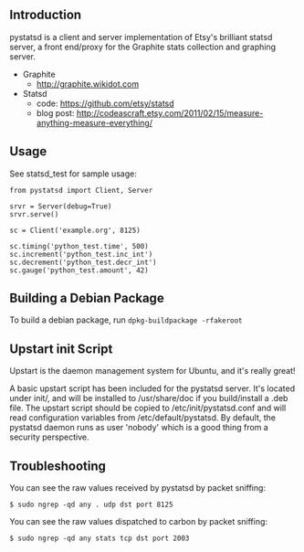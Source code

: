 Introduction
------------

pystatsd is a client and server implementation of Etsy's brilliant statsd 
server, a front end/proxy for the Graphite stats collection and graphing server.

* Graphite
    - http://graphite.wikidot.com
* Statsd 
    - code: https://github.com/etsy/statsd
    - blog post: http://codeascraft.etsy.com/2011/02/15/measure-anything-measure-everything/

Usage
-------------

See statsd_test for sample usage:

    from pystatsd import Client, Server

    srvr = Server(debug=True)
    srvr.serve()

    sc = Client('example.org', 8125)

    sc.timing('python_test.time', 500)
    sc.increment('python_test.inc_int')
    sc.decrement('python_test.decr_int')
    sc.gauge('python_test.amount', 42)


Building a Debian Package
-------------

To build a debian package, run `dpkg-buildpackage -rfakeroot`

Upstart init Script
-------------
Upstart is the daemon management system for Ubuntu, and it's really great!

A basic upstart script has been included for the pystatsd server. It's located 
under init/, and will be installed to /usr/share/doc if you build/install a 
.deb file. The upstart script should be copied to /etc/init/pystatsd.conf and 
will read configuration variables from /etc/default/pystatsd. By default, the 
pystatsd daemon runs as user 'nobody' which is a good thing from a security 
perspective. 

Troubleshooting
-------------

You can see the raw values received by pystatsd by packet sniffing:

    $ sudo ngrep -qd any . udp dst port 8125

You can see the raw values dispatched to carbon by packet sniffing:

    $ sudo ngrep -qd any stats tcp dst port 2003
